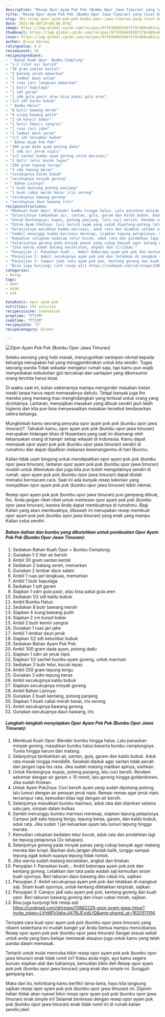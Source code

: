 ```yaml
---
description: "Resep Opor Ayam Pok Pok (Bumbu Opor Jawa Timuran) yang lezat dan Mudah Dibuat"
title: "Resep Opor Ayam Pok Pok (Bumbu Opor Jawa Timuran) yang lezat dan Mudah Dibuat"
slug: 101-resep-opor-ayam-pok-pok-bumbu-opor-jawa-timuran-yang-lezat-dan-mudah-dibuat
date: 2021-06-09T19:04:09.074Z
image: https://img-global.cpcdn.com/recipes/9ff038dd2936f1f9/680x482cq70/opor-ayam-pok-pok-bumbu-opor-jawa-timuran-foto-resep-utama.jpg
thumbnail: https://img-global.cpcdn.com/recipes/9ff038dd2936f1f9/680x482cq70/opor-ayam-pok-pok-bumbu-opor-jawa-timuran-foto-resep-utama.jpg
cover: https://img-global.cpcdn.com/recipes/9ff038dd2936f1f9/680x482cq70/opor-ayam-pok-pok-bumbu-opor-jawa-timuran-foto-resep-utama.jpg
author: Bruce Harvey
ratingvalue: 4.4
reviewcount: 10
recipeingredient:
- " Bahan Kuah Opor  Bumbu Cemplung"
- "1-2 liter air bersih"
- "30 gram santan kental"
- "2 batang sereh memarkan"
- "2 lembar daun salam"
- "1 ruas jari lengkuas memarkan"
- "1 butir kapulaga"
- "1 sdt garam"
- "1 sdm gula pasir atau bisa pakai gula aren"
- "1/2 sdt kaldu bubuk"
- " Bumbu Halus"
- "8 butir bawang merah"
- "4 siung bawang putih"
- "2 cm kunyit bakar"
- "2 butir kemiri sangrai"
- "1 ruas jari jahe"
- "1 lembar daun jeruk"
- "1/2 sdt ketumbar bubuk"
- " Bahan Ayam Pok Pok"
- "300 gram dada ayam potong dadu"
- "1 sdm air jeruk nipis"
- "1/2 sachet bumbu ayam goreng untuk marinasi"
- "2 butir telur kocok lepas"
- "250 gram tepung terigu"
- "3 sdm tepung beras"
- "secukupnya kaldu bubuk"
- "secukupnya minyak goreng"
- " Bahan Lainnya"
- "2 buah kentang potong panjang"
- "1 buah cabai merah besar iris serong"
- "secukupnya bawang goreng"
- "secukupnya daun bawang iris"
recipeinstructions:
- "Membuat Kuah Opor: Blender bumbu hingga halus. Lalu panaskan minyak goreng, masukkan bumbu halus beserta bumbu cemplungnya. Tumis hingga harum dan matang."
- "Selanjutnya tambahkan air, santan, gula, garam dan kaldu bubuk. Aduk rata masak hingga mendidih. Sesekali diaduk agar santan tidak pecah dan jangan lupa tes rasa. Jika sudah matang matikan apinya, sisihkan."
- "Untuk Kentangnya: kupas, potong panjang, lalu cuci bersih. Rendam sebentar dengan air garam ± 10 menit, lalu goreng hingga goldenbrown. Jika sudah tiriskan."
- "Untuk Ayam Pok2nya: Cuci bersih ayam yang sudah dipotong-potong lalu lumuri dengan air perasan jeruk nipis. Remas-remas agar jeruk nipis tercampur rata, kemudian bilas lagi dengan air bersih."
- "Selanjutnya masukkan bumbu marinasi, aduk rata dan diamkan selama satu jam, simpan dalam kulkas."
- "Sambil menunggu bumbu marinasi meresap, siapkan tepung pelapisnya. Campur jadi satu tepung terigu, tepung beras, garam, dan kaldu bubuk, aduk rata. Jika sudah 1 jan keluarkan ayam lalu lumuri tepung hingga merata."
- "Kemudian celupkan kedalam telur kocok, aduk rata dan pindahkan lagi ke tepung pelapisnya (2x tahapan)."
- "Selanjutnya goreng pada minyak panas yang cukup banyak agar matang merata dan krispi. Biarkan dulu jangan dibolak balik, tunggu sampai tepung agak kokoh supaya tepung tidak rontok."
- "Jika warna sudah matang kecoklatan, angkat dan tiriskan."
- "Penyajian 1: Panaskan kuah... Ambil beberapa ayam pok pok dan kentang goreng. Letakkan dan tata pada wadah saji kemudian siram kuah opornya. Beri taburan daun bawang dan cabai iris, sajikan."
- "Penyajian 2: Ambil secukupnya ayam pok pok dan letakkan di mangkuk saji. Siram kuah opornya, untuk kentang diletakkan terpisah, sajikan."
- "Penyajian 3: Campur jadi satu ayam pok pok, kentang goreng dan kuah opor. Beri taburan bawang goreng dan irisan cabai merah, sajikan."
- "Bisa juga kunjungi link resep asli https://cookpad.com/id/resep/13882229-opor-ayam-jawa-timur?invite_token=LVhMFkXahxJiA79iJExidLfQ&amp;shared_at=1620511106."
categories:
- Resep
tags:
- opor
- ayam
- pok

katakunci: opor ayam pok 
nutrition: 154 calories
recipecuisine: Indonesian
preptime: "PT17M"
cooktime: "PT32M"
recipeyield: "3"
recipecategory: Dinner

---
```



![Opor Ayam Pok Pok (Bumbu Opor Jawa Timuran)](https://img-global.cpcdn.com/recipes/9ff038dd2936f1f9/680x482cq70/opor-ayam-pok-pok-bumbu-opor-jawa-timuran-foto-resep-utama.jpg)

Selaku seorang yang hobi masak, menyuguhkan santapan nikmat kepada keluarga merupakan hal yang menggembirakan untuk kita sendiri. Tugas seorang  wanita Tidak sekadar mengatur rumah saja, tapi kamu pun wajib menyediakan kebutuhan gizi tercukupi dan santapan yang dikonsumsi orang tercinta harus lezat.

Di waktu  saat ini, kalian sebenarnya mampu mengorder masakan instan meski tanpa harus repot memasaknya dahulu. Tetapi banyak juga lho mereka yang memang mau menghidangkan yang terlezat untuk orang yang dicintainya. Lantaran, menyajikan masakan yang dibuat sendiri jauh lebih higienis dan kita pun bisa menyesuaikan masakan tersebut berdasarkan selera keluarga. 



Mungkinkah kamu seorang penyuka opor ayam pok pok (bumbu opor jawa timuran)?. Tahukah kamu, opor ayam pok pok (bumbu opor jawa timuran) merupakan hidangan khas di Nusantara yang saat ini disenangi oleh kebanyakan orang di hampir setiap wilayah di Indonesia. Kamu dapat memasak opor ayam pok pok (bumbu opor jawa timuran) sendiri di rumahmu dan dapat dijadikan makanan kesenanganmu di hari liburmu.

Kalian tidak usah bingung untuk mendapatkan opor ayam pok pok (bumbu opor jawa timuran), lantaran opor ayam pok pok (bumbu opor jawa timuran) mudah untuk ditemukan dan juga kita pun boleh mengolahnya sendiri di rumah. opor ayam pok pok (bumbu opor jawa timuran) dapat diolah memalui bermacam cara. Saat ini ada banyak resep kekinian yang menjadikan opor ayam pok pok (bumbu opor jawa timuran) lebih nikmat.

Resep opor ayam pok pok (bumbu opor jawa timuran) pun gampang dibuat, lho. Anda jangan ribet-ribet untuk memesan opor ayam pok pok (bumbu opor jawa timuran), karena Anda dapat membuatnya di rumahmu. Bagi Kalian yang akan membuatnya, dibawah ini merupakan resep membuat opor ayam pok pok (bumbu opor jawa timuran) yang enak yang mampu Kalian coba sendiri.

<!--inarticleads1-->

##### Bahan-bahan dan bumbu yang dibutuhkan untuk pembuatan Opor Ayam Pok Pok (Bumbu Opor Jawa Timuran):

1. Sediakan  Bahan Kuah Opor + Bumbu Cemplung:
1. Gunakan 1-2 liter air bersih
1. Ambil 30 gram santan kental
1. Sediakan 2 batang sereh, memarkan
1. Gunakan 2 lembar daun salam
1. Ambil 1 ruas jari lengkuas, memarkan
1. Ambil 1 butir kapulaga
1. Sediakan 1 sdt garam
1. Siapkan 1 sdm gula pasir, atau bisa pakai gula aren
1. Sediakan 1/2 sdt kaldu bubuk
1. Ambil  Bumbu Halus:
1. Sediakan 8 butir bawang merah
1. Siapkan 4 siung bawang putih
1. Siapkan 2 cm kunyit bakar
1. Ambil 2 butir kemiri sangrai
1. Gunakan 1 ruas jari jahe
1. Ambil 1 lembar daun jeruk
1. Siapkan 1/2 sdt ketumbar bubuk
1. Sediakan  Bahan Ayam Pok Pok:
1. Ambil 300 gram dada ayam, potong dadu
1. Siapkan 1 sdm air jeruk nipis
1. Siapkan 1/2 sachet bumbu ayam goreng, untuk marinasi
1. Sediakan 2 butir telur, kocok lepas
1. Ambil 250 gram tepung terigu
1. Gunakan 3 sdm tepung beras
1. Ambil secukupnya kaldu bubuk
1. Siapkan secukupnya minyak goreng
1. Ambil  Bahan Lainnya:
1. Gunakan 2 buah kentang, potong panjang
1. Siapkan 1 buah cabai merah besar, iris serong
1. Ambil secukupnya bawang goreng
1. Gunakan secukupnya daun bawang, iris




<!--inarticleads2-->

##### Langkah-langkah menyiapkan Opor Ayam Pok Pok (Bumbu Opor Jawa Timuran):

1. Membuat Kuah Opor: Blender bumbu hingga halus. Lalu panaskan minyak goreng, masukkan bumbu halus beserta bumbu cemplungnya. Tumis hingga harum dan matang.
1. Selanjutnya tambahkan air, santan, gula, garam dan kaldu bubuk. Aduk rata masak hingga mendidih. Sesekali diaduk agar santan tidak pecah dan jangan lupa tes rasa. Jika sudah matang matikan apinya, sisihkan.
1. Untuk Kentangnya: kupas, potong panjang, lalu cuci bersih. Rendam sebentar dengan air garam ± 10 menit, lalu goreng hingga goldenbrown. Jika sudah tiriskan.
1. Untuk Ayam Pok2nya: Cuci bersih ayam yang sudah dipotong-potong lalu lumuri dengan air perasan jeruk nipis. Remas-remas agar jeruk nipis tercampur rata, kemudian bilas lagi dengan air bersih.
1. Selanjutnya masukkan bumbu marinasi, aduk rata dan diamkan selama satu jam, simpan dalam kulkas.
1. Sambil menunggu bumbu marinasi meresap, siapkan tepung pelapisnya. Campur jadi satu tepung terigu, tepung beras, garam, dan kaldu bubuk, aduk rata. Jika sudah 1 jan keluarkan ayam lalu lumuri tepung hingga merata.
1. Kemudian celupkan kedalam telur kocok, aduk rata dan pindahkan lagi ke tepung pelapisnya (2x tahapan).
1. Selanjutnya goreng pada minyak panas yang cukup banyak agar matang merata dan krispi. Biarkan dulu jangan dibolak balik, tunggu sampai tepung agak kokoh supaya tepung tidak rontok.
1. Jika warna sudah matang kecoklatan, angkat dan tiriskan.
1. Penyajian 1: Panaskan kuah... Ambil beberapa ayam pok pok dan kentang goreng. Letakkan dan tata pada wadah saji kemudian siram kuah opornya. Beri taburan daun bawang dan cabai iris, sajikan.
1. Penyajian 2: Ambil secukupnya ayam pok pok dan letakkan di mangkuk saji. Siram kuah opornya, untuk kentang diletakkan terpisah, sajikan.
1. Penyajian 3: Campur jadi satu ayam pok pok, kentang goreng dan kuah opor. Beri taburan bawang goreng dan irisan cabai merah, sajikan.
1. Bisa juga kunjungi link resep asli https://cookpad.com/id/resep/13882229-opor-ayam-jawa-timur?invite_token=LVhMFkXahxJiA79iJExidLfQ&amp;shared_at=1620511106.




Ternyata cara buat opor ayam pok pok (bumbu opor jawa timuran) yang nikamt sederhana ini mudah banget ya! Anda Semua mampu mencobanya. Resep opor ayam pok pok (bumbu opor jawa timuran) Sangat sesuai sekali untuk anda yang baru belajar memasak ataupun juga untuk kamu yang telah pandai dalam memasak.

Tertarik untuk mulai mencoba bikin resep opor ayam pok pok (bumbu opor jawa timuran) enak tidak rumit ini? Kalau anda ingin, ayo kamu segera buruan siapkan alat dan bahannya, kemudian bikin deh Resep opor ayam pok pok (bumbu opor jawa timuran) yang enak dan simple ini. Sungguh gampang kan. 

Maka dari itu, ketimbang kamu berfikir lama-lama, hayo kita langsung sajikan resep opor ayam pok pok (bumbu opor jawa timuran) ini. Dijamin kalian tiidak akan nyesel bikin resep opor ayam pok pok (bumbu opor jawa timuran) enak simple ini! Selamat berkreasi dengan resep opor ayam pok pok (bumbu opor jawa timuran) enak tidak rumit ini di rumah kalian sendiri,oke!.

